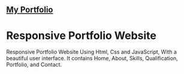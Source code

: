 ## <a href="https://itzsarahhx3.github.io/sarah-portfolio/"> My Portfolio </a>

# Responsive Portfolio Website

Responsive Portfolio Website Using Html, Css and JavaScript, With a beautiful user interface. It contains Home, About, Skills, Qualification, Portfolio, and Contact.

